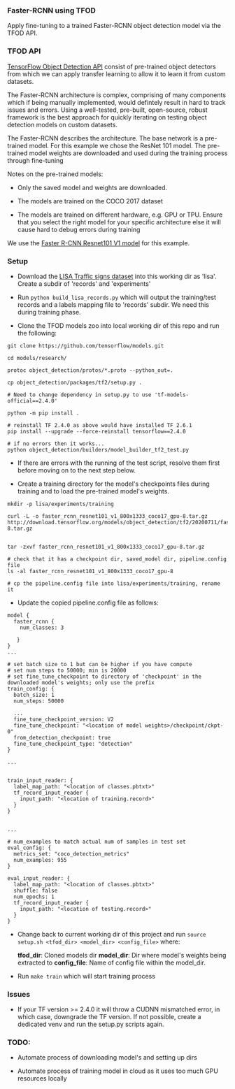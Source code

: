 ### Faster-RCNN using TFOD

[LISA Traffic signs dataset]: http://cvrr.ucsd.edu/LISA/lisa-traffic-sign-dataset.html

[TensorFlow Object Detection API]: https://github.com/tensorflow/models/tree/master/research/object_detection

[TF2 Model Zoo]: https://github.com/tensorflow/models/blob/master/research/object_detection/g3doc/tf2_detection_zoo.md 

[TFOD setup using TF 2]: https://github.com/tensorflow/models/blob/master/research/object_detection/g3doc/tf2.md

[Faster R-CNN Resnet101 V1 model]: http://download.tensorflow.org/models/object_detection/tf2/20200711/faster_rcnn_resnet101_v1_800x1333_coco17_gpu-8.tar.gz

Apply fine-tuning to a trained Faster-RCNN object detection model via the TFOD API.


### TFOD API

[TensorFlow Object Detection API] consist of pre-trained object detectors from which we can apply transfer learning to allow it to learn it from custom datasets.

The Faster-RCNN architecture is complex, comprising of many components which if being manually implemented, would defintely result in hard to track issues and errors. Using a well-tested, pre-built, open-source, robust framework is the best approach for quickly iterating on testing object detection models on custom datasets.

The Faster-RCNN describes the architecture. The base network is a pre-trained model. For this example we chose the ResNet 101 model. The pre-trained model weights are downloaded and used during the training process through fine-tuning

Notes on the pre-trained models:

* Only the saved model and weights are downloaded.

* The models are trained on the COCO 2017 dataset

* The models are trained on different hardware, e.g. GPU or TPU. Ensure that you select the right model for your specific architecture else it will cause hard to debug errors during training

We use the [Faster R-CNN Resnet101 V1 model] for this example.


### Setup

* Download the [LISA Traffic signs dataset] into this working dir as 'lisa'. Create a subdir of 'records' and 'experiments'

* Run `python build_lisa_records.py` which will output the training/test records and a labels mapping file to 'records' subdir. We need this during training phase.

* Clone the TFOD models zoo into local working dir of this repo and run the following:

```
git clone https://github.com/tensorflow/models.git

cd models/research/

protoc object_detection/protos/*.proto --python_out=.

cp object_detection/packages/tf2/setup.py .

# Need to change dependency in setup.py to use 'tf-models-official==2.4.0'

python -m pip install .

# reinstall TF 2.4.0 as above would have installed TF 2.6.1
pip install --upgrade --force-reinstall tensorflow==2.4.0

# if no errors then it works...
python object_detection/builders/model_builder_tf2_test.py
```

* If there are errors with the running of the test script, resolve them first before moving on to the next step below.

* Create a training directory for the model's checkpoints files during training and to load the pre-trained model's weights. 

```
mkdir -p lisa/experiments/training

curl -L -o faster_rcnn_resnet101_v1_800x1333_coco17_gpu-8.tar.gz http://download.tensorflow.org/models/object_detection/tf2/20200711/faster_rcnn_resnet101_v1_800x1333_coco17_gpu-8.tar.gz


tar -zxvf faster_rcnn_resnet101_v1_800x1333_coco17_gpu-8.tar.gz

# check that it has a checkpoint dir, saved_model dir, pipeline.config file
ls -al faster_rcnn_resnet101_v1_800x1333_coco17_gpu-8

# cp the pipeline.config file into lisa/experiments/training, rename it
```

* Update the copied pipeline.config file as follows:
```
model {
  faster_rcnn {
    num_classes: 3

   }
}
...

# set batch size to 1 but can be higher if you have compute
# set num steps to 50000; min is 20000
# set fine_tune_checkpoint to directory of 'checkpoint' in the downloaded model's weights; only use the prefix
train_config: {
  batch_size: 1
  num_steps: 50000

  ...
  fine_tune_checkpoint_version: V2
  fine_tune_checkpoint: "<location of model weights>/checkpoint/ckpt-0"
  from_detection_checkpoint: true
  fine_tune_checkpoint_type: "detection"
}

...


train_input_reader: {
  label_map_path: "<location of classes.pbtxt>"
  tf_record_input_reader {
    input_path: "<location of training.record>"
  }
}


...

# num_examples to match actual num of samples in test set
eval_config: {
  metrics_set: "coco_detection_metrics"
  num_examples: 955
}

eval_input_reader: {
  label_map_path: "<location of classes.pbtxt>"
  shuffle: false
  num_epochs: 1
  tf_record_input_reader {
    input_path: "<location of testing.record>"
  }
}

```

* Change back to current working dir of this project and run `source setup.sh <tfod_dir> <model_dir> <config_file>` where:

	**tfod_dir**: Cloned models dir
	**model_dir**: Dir where model's weights being extracted to
	**config_file**: Name of config file within the model_dir.

* Run `make train` which will start training process


### Issues

* If your TF version >= 2.4.0 it will throw a CUDNN mismatched error, in which case, downgrade the TF version. If not possible, create a dedicated venv and run the setup.py scripts again.


### TODO:

* Automate process of downloading model's and setting up dirs

* Automate process of training model in cloud as it uses too much GPU resources locally
